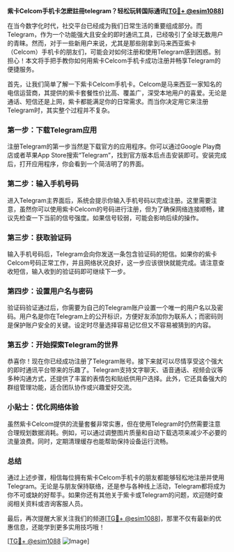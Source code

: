 **紫卡Celcom手机卡怎麽註冊telegram？轻松玩转国际通讯[[TG💪+ @esim1088](https://t.me/s/esim1088)]**

在当今数字化时代，社交平台已经成为我们日常生活的重要组成部分。而Telegram，作为一个功能强大且安全的即时通讯工具，已经吸引了全球无数用户的青睐。然而，对于一些新用户来说，尤其是那些刚拿到马来西亚紫卡（Celcom）手机卡的朋友们，可能会对如何注册和使用Telegram感到困惑。别担心！本文将手把手教你如何用紫卡Celcom手机卡成功注册并畅享Telegram的便捷服务。

首先，让我们简单了解一下紫卡Celcom手机卡。Celcom是马来西亚一家知名的电信运营商，其提供的紫卡套餐性价比高、覆盖广，深受本地用户的喜爱。无论是通话、短信还是上网，紫卡都能满足你的日常需求。而当你决定用它来注册Telegram时，其实整个过程并不复杂。

### 第一步：下载Telegram应用

注册Telegram的第一步当然是下载官方的应用程序。你可以通过Google Play商店或者苹果App Store搜索“Telegram”，找到官方版本后点击安装即可。安装完成后，打开应用程序，你会看到一个简洁明了的界面。

### 第二步：输入手机号码

进入Telegram主界面后，系统会提示你输入手机号码以完成注册。这里需要注意，虽然你可以使用紫卡Celcom的号码进行注册，但为了确保网络连接顺畅，建议先检查一下当前的信号强度。如果信号较弱，可能会影响后续的操作。

### 第三步：获取验证码

输入手机号码后，Telegram会向你发送一条包含验证码的短信。如果你的紫卡Celcom号码正常工作，并且网络状况良好，这一步应该很快就能完成。请注意查收短信，输入收到的验证码即可继续下一步。

### 第四步：设置用户名与密码

验证码验证通过后，你需要为自己的Telegram账户设置一个唯一的用户名以及密码。用户名是你在Telegram上的公开标识，方便好友添加你为联系人；而密码则是保护账户安全的关键。设定时尽量选择容易记忆但又不容易被猜到的内容。

### 第五步：开始探索Telegram的世界

恭喜你！现在你已经成功注册了Telegram账号。接下来就可以尽情享受这个强大的即时通讯平台带来的乐趣了。Telegram支持文字聊天、语音通话、视频会议等多种沟通方式，还提供了丰富的表情包和贴纸供用户选择。此外，它还具备强大的群组管理功能，适合团队协作或兴趣爱好交流。

### 小贴士：优化网络体验

虽然紫卡Celcom提供的流量套餐非常实惠，但在使用Telegram时仍然需要注意合理规划数据消耗。例如，可以通过调整图片质量和自动下载选项来减少不必要的流量浪费。同时，定期清理缓存也能帮助保持设备运行流畅。

### 总结

通过上述步骤，相信每位拥有紫卡Celcom手机卡的朋友都能够轻松地注册并使用Telegram。无论是与朋友保持联络，还是参与各种线上活动，Telegram都将成为你不可或缺的好帮手。如果你还有其他关于紫卡或Telegram的问题，欢迎随时查阅相关资料或咨询客服人员。

最后，再次提醒大家关注我们的频道[[TG💪+ @esim1088](https://t.me/s/esim1088)]，那里不仅有最新的优惠信息，还能学到更多实用技巧哦！

[[TG💪+ @esim1088](https://t.me/s/esim1088) ![Image](https://i.postimg.cc/4NQfJmqS/Snipaste-2025-05-13-00-14-12.png)]